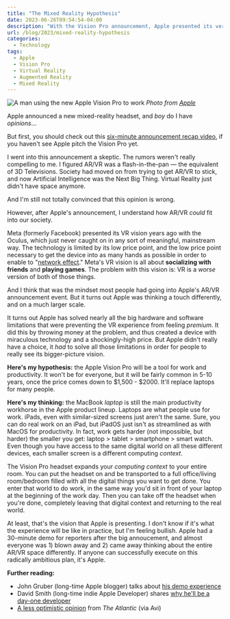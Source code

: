 ```yaml
---
title: "The Mixed Reality Hypothesis"
date: 2023-06-26T09:54:54-04:00
description: "With the Vision Pro announcement, Apple presented its version of a Virtual Reality future — a vision that's radically different than anything else in the space."
url: /blog/2023/mixed-reality-hypothesis
categories:
  - Technology
tags:
  - Apple
  - Vision Pro
  - Virtual Reality
  - Augmented Reality
  - Mixed Reality
---
```

![A man using the new Apple Vision Pro to work](/images/blog/2023/06/using-apple-vision-pro.jpg)
_Photo from [Apple](https://www.apple.com/apple-vision-pro/)_

Apple announced a new mixed-reality headset, and *boy* do I have *opinions*...

But first, you should check out this [six-minute announcement recap video](https://www.youtube.com/watch?v=YIwsbk_Eb5w), if you haven't see Apple pitch the Vision Pro yet.

I went into this announcement a skeptic. The rumors weren't really compelling to me. I figured AR/VR was a flash-in-the-pan — the equivalent of 3D Televisions. Society had moved on from trying to get AR/VR to stick, and now Artificial Intelligence was the Next Big Thing. Virtual Reality just didn't have space anymore.

And I'm still not totally convinced that this opinion is wrong.

However, after Apple's announcement, I understand how AR/VR *could* fit into our society.

Meta (formerly Facebook) presented its VR vision years ago with the Oculus, which just never caught on in any sort of meaningful, mainstream way. The technology is limited by its low price point, and the low price point necessary to get the device into as many hands as possible in order to enable to "[network effect](https://en.wikipedia.org/wiki/Network_effect)." Meta's VR vision is all about **socializing with friends** and **playing games**. The problem with this vision is: VR is a *worse* version of both of those things.

And I think that was the mindset most people had going into Apple's AR/VR announcement event. But it turns out Apple was thinking a touch differently, and on a much larger scale.

It turns out Apple has solved nearly all the big hardware and software limitations that were preventing the VR experience from feeling *premium*. It did this by throwing money at the problem, and thus created a device with miraculous technology and a shockingly-high price. But Apple didn't really have a choice, it *had* to solve all those limitations in order for people to really see its bigger-picture vision.

**Here's my hypothesis:** the Apple Vision Pro will be a tool for work and productivity. It won't be for everyone, but it will be fairly common in 5-10 years, once the price comes down to $1,500 - $2000. It'll replace laptops for many people.

**Here's my thinking:** the MacBook *laptop* is still the main productivity workhorse in the Apple product lineup. Laptops are what people use for work. iPads, even with similar-sized screens just aren't the same. Sure, you can do real work on an iPad, but iPadOS just isn't as streamlined as with MacOS for productivity. In fact, work gets harder (not impossible, but harder) the smaller you get: laptop > tablet > smartphone > smart watch. Even though you have access to the same digital world on all these different devices, each smaller screen is a different computing *context*.

The Vision Pro headset expands your *computing context* to your entire room. You can put the headset on and be transported to a full office/living room/bedroom filled with all the digital things you want to get done. You enter that world to do work, in the same way you'd sit in front of your laptop at the beginning of the work day. Then you can take off the headset when you're done, completely leaving that digital context and returning to the real world.

At least, that's the vision that Apple is presenting. I don't know if it's what the experience will be like in practice, but I'm feeling bullish. Apple had a 30-minute demo for reporters after the big annoucement, and almost everyone was 1) blown away and 2) came away thinking about the entire AR/VR space differently. If anyone can successfully execute on this radically ambitious plan, it's Apple.

**Further reading:**
- John Gruber (long-time Apple blogger) talks about [his demo experience](https://daringfireball.net/2023/06/first_impressions_of_vision_pro_and_visionos)
- David Smith (long-time indie Apple Developer) shares [why he'll be a day-one developer](https://www.david-smith.org/blog/2023/06/12/new-post/)
- [A less optimistic opinion](https://archive.ph/vCfHJ) from *The Atlantic* (via Avi)

